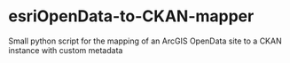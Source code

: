 # esriOpenData-to-CKAN-mapper
Small python script for the mapping of an ArcGIS OpenData site to a CKAN instance with custom metadata
